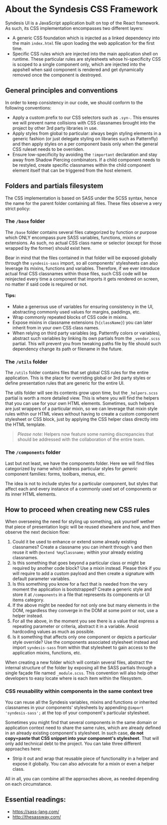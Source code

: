 # About the Syndesis CSS Framework

Syndesis UI is a JavaScript application built on top of the React framework. As such, its CSS implementation encompasses two different layers:

* A generic CSS foundation which is injected as a linked dependency into the main `index.html` file upon loading the web application for the first time.
* Specific CSS rules which are injected into the main application shell on runtime. These particular rules are stylesheets whose hi-specificity CSS is scoped to a single component only, which are injected into the appshell when said component is rendered and get dynamically removed once the component is destroyed.

## General principles and conventions

In order to keep consistency in our code, we should conform to the following conventions:

* Apply a custom prefix to our CSS selectors such as `.syn-`. This ensures we will prevent name collisions with CSS classnames brought into the project by other 3rd party libraries in use.
* Apply styles from global to particular: always begin styling elements in a generic fashion (or just delegate styling on libraries such as Patternfly) and then apply styles on a per component basis only when the general CSS ruleset needs to be overriden.
* Ensure low-specificity by avoiding the `!important` declaration and stay away from Shadow Piercing combinators. If a child component needs to be restyled, create specific classnames within the child component element itself that can be triggered from the host element.

## Folders and partials filesystem
The CSS implementation is based on SASS under the SCSS syntax, hence the name for the parent folder containing all files. These files observe a very strict policy:

### The `/base` folder

The `/base` folder contains several files categorized by function or purpose which ONLY encompass pure SASS variables, functions, mixins or extensions. As such, no actual CSS class name or selector (except for those wrapped by the former) should exist here.

Bear in mind that the files contained in that folder will be exposed globally through the `syndesis-sass` import, so all components' stylesheets can also leverage its mixins, functions and variables. Therefore, if we ever introduce actual final CSS classnames within those files, such CSS code will be reinjected every time a component that imports it gets rendered on screen, no matter if said code is required or not.

#### Tips:

- Make a generous use of variables for ensuring consistency in the UI, abstracting commonly used values for margins, paddings, etc.
- Wrap commonly repeated blocks of CSS code in mixins.
- Expose mixins in classname extensions (`%{className}`) you can later inherit from in your own CSS class names.
- When relying on third party variables (eg. Patternfly colors or variables), abstract such variables by linking its own partials from the `_vendor.scss` partial. This will prevent you from tweaking paths file by file should such dependency change its path or filename in the future.

### The `/utils` folder

The `/utils` folder contains files that set global CSS rules for the entire application. This is the place for overriding global or 3rd party styles or define presentation rules that are generic for the entire UI.

The utils folder will see its contents grow upon time, but the `_helpers.scss` partial is worth a more detailed view. This is where you will find the helpers that you can use for your own HTML elements. Sometimes, such helpers are just wrappers of a particular mixin, so we can leverage that mixin style rules within our HTML views without having to create a custom component stylesheet or CSS block, just by applying the CSS helper class directly into the HTML template.

> *Please note:* Helpers now feature some naming discrepancies that should be addressed with the collaboration of the entire team.

### The `/components` folder

Last but not least, we have the components folder. Here we will find files categorized by name which address particular styles for _generic_ component families: forms, toolbars, menus, etc.

The idea is not to include styles for a particular component, but styles that affect each and every instance of a commonly used set of components or its inner HTML elements.

## How to proceed when creating new CSS rules

When overseeing the need for styling up something, ask yourself wether that piece of presentation logic will be reused elsewhere and how, and then observe the next decision flow:

1. Could it be used to enhance or extend some already existing classnames? Create a classname you can inherit through `%` and then reuse it with `@extend %myClassname;` within your already existing classnames.
2. Is this something that goes beyond a particular class or might be required by another code block? Use a mixin instead. Please think if you will require to add a custom payload and then create a signature with default parameter variables.
3. Is this something you know for a fact that is needed from the very moment the application is bootstrapped? Create a generic style and store it at `/components` in a file that represents its components or UI items category.
4. If the above might be needed for not only one but many elements in the DOM, regardless they converge in the DOM at some point or not, use a helper instead.
5. For all the above, in the moment you see there is a value that express a repeating parameter or criteria, abstract it in a variable. Avoid hardcoding values as much as possible.
6. Is it something that affects only one component or depicts a particular style override? Use the components associated stylesheet instead and import `syndesis-sass` from within that stylesheet to gain access to the application mixins, functions, etc.

When creating a new folder which will contain several files, abstract the internal structure of the folder by exposing all the SASS partials through a single façade file named `_module.scss`. This convention will also help other developers to easy locate where is each item within the filesystem.

### CSS reusability within components in the same context tree

You can reuse all the Syndesis variables, mixins and functions or inherited classnames in your components' stylesheets by appending `@import 'syndesis-sass';` at the top of your component's particular stylesheet.

Sometimes you might find that several components in the same domain or application context need to share the same rules, which are already defined in an already existing component's stylesheet. In such case, **do not copy+paste that CSS snippet into your component's stylesheet**. That will only add technical debt to the project. You can take three different approaches here:

- Strip it out and wrap that reusable piece of functionality in a helper and expose it globally. You can also advocate for a mixin or even a helper class.

All in all, you can combine all the approaches above, as needed depending on each circumstance.

## Essential readings:

* https://sass-lang.com/
* http://thesassway.com/

